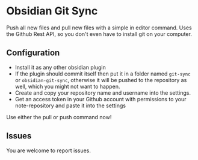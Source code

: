 # Obsidian Git Sync
Push all new files and pull new files with a simple in editor command. Uses the Github Rest API, so you don't even have to install git on your computer.

## Configuration
- Install it as any other obsidian plugin
- If the plugin should commit itself then put it in a folder named `git-sync` or `obsidian-git-sync`, otherwise it will be pushed to the repository as well, which you might not want to happen.
- Create and copy your repository name and username into the settings.
- Get an access token in your Github account with permissions to your note-repository and paste it into the settings

Use either the pull or push command now!

## Issues
You are welcome to report issues.
